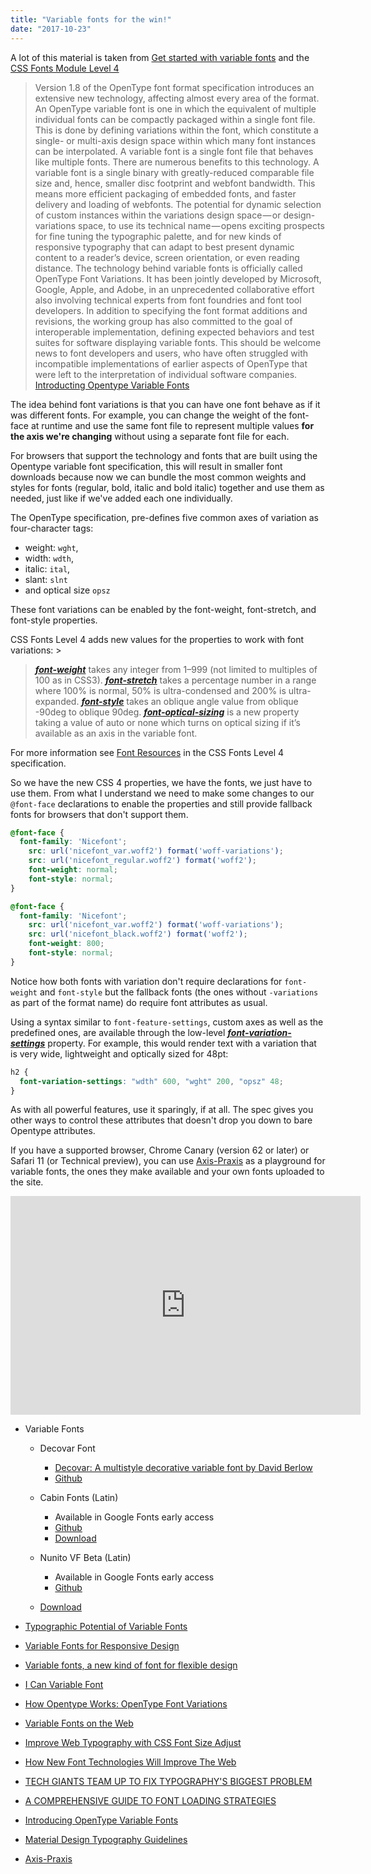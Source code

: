 ```yaml
---
title: "Variable fonts for the win!"
date: "2017-10-23"
---
```


A lot of this material is taken from [Get started with variable fonts](https://medium.com/@clagnut/get-started-with-variable-fonts-c055fd73ecd7) and the [CSS Fonts Module Level 4](https://www.w3.org/TR/css-fonts-4/)

> Version 1.8 of the OpenType font format specification introduces an extensive new technology, affecting almost every area of the format. An OpenType variable font is one in which the equivalent of multiple individual fonts can be compactly packaged within a single font file. This is done by defining variations within the font, which constitute a single- or multi-axis design space within which many font instances can be interpolated. A variable font is a single font file that behaves like multiple fonts. There are numerous benefits to this technology. A variable font is a single binary with greatly-reduced comparable file size and, hence, smaller disc footprint and webfont bandwidth. This means more efficient packaging of embedded fonts, and faster delivery and loading of webfonts. The potential for dynamic selection of custom instances within the variations design space — or design-variations space, to use its technical name — opens exciting prospects for fine tuning the typographic palette, and for new kinds of responsive typography that can adapt to best present dynamic content to a reader’s device, screen orientation, or even reading distance. The technology behind variable fonts is officially called OpenType Font Variations. It has been jointly developed by Microsoft, Google, Apple, and Adobe, in an unprecedented collaborative effort also involving technical experts from font foundries and font tool developers. In addition to specifying the font format additions and revisions, the working group has also committed to the goal of interoperable implementation, defining expected behaviors and test suites for software displaying variable fonts. This should be welcome news to font developers and users, who have often struggled with incompatible implementations of earlier aspects of OpenType that were left to the interpretation of individual software companies. [Introducting Opentype Variable Fonts](https://medium.com/@tiro/https-medium-com-tiro-introducing-opentype-variable-fonts-12ba6cd2369)

The idea behind font variations is that you can have one font behave as if it was different fonts. For example, you can change the weight of the font-face at runtime and use the same font file to represent multiple values **for the axis we're changing** without using a separate font file for each.

For browsers that support the technology and fonts that are built using the Opentype variable font specification, this will result in smaller font downloads because now we can bundle the most common weights and styles for fonts (regular, bold, italic and bold italic) together and use them as needed, just like if we've added each one individually.

The OpenType specification, pre-defines five common axes of variation as four-character tags:

- weight: `wght`,
- width: `wdth`,
- italic: `ital`,
- slant: `slnt`
- and optical size `opsz`

These font variations can be enabled by the font-weight, font-stretch, and font-style properties.

CSS Fonts Level 4 adds new values for the properties to work with font variations: >

> **_[font-weight](https://www.w3.org/TR/css-fonts-4/#font-weight-prop)_** takes any integer from 1–999 (not limited to multiples of 100 as in CSS3). **_[font-stretch](https://www.w3.org/TR/css-fonts-4/#font-stretch-prop)_** takes a percentage number in a range where 100% is normal, 50% is ultra-condensed and 200% is ultra-expanded. **_[font-style](https://www.w3.org/TR/css-fonts-4/#font-style-prop)_** takes an oblique angle value from oblique -90deg to oblique 90deg. **_[font-optical-sizing](https://www.w3.org/TR/css-fonts-4/#font-optical-sizing-def)_** is a new property taking a value of auto or none which turns on optical sizing if it’s available as an axis in the variable font.

For more information see [Font Resources](https://www.w3.org/TR/css-fonts-4/#font-resources) in the CSS Fonts Level 4 specification.

So we have the new CSS 4 properties, we have the fonts, we just have to use them. From what I understand we need to make some changes to our `@font-face` declarations to enable the properties and still provide fallback fonts for browsers that don't support them.

```css
@font-face {
  font-family: 'Nicefont';
    src: url('nicefont_var.woff2') format('woff-variations');
    src: url('nicefont_regular.woff2') format('woff2');
    font-weight: normal;
    font-style: normal;
}

@font-face {
  font-family: 'Nicefont';
    src: url('nicefont_var.woff2') format('woff-variations');
    src: url('nicefont_black.woff2') format('woff2');
    font-weight: 800;
    font-style: normal;
}
```

Notice how both fonts with variation don't require declarations for `font-weight` and `font-style` but the fallback fonts (the ones without `-variations` as part of the format name) do require font attributes as usual.

Using a syntax similar to `font-feature-settings`, custom axes as well as the predefined ones, are available through the low-level **_[font-variation-settings](https://www.w3.org/TR/css-fonts-4/#font-variation-settings-def)_** property. For example, this would render text with a variation that is very wide, lightweight and optically sized for 48pt:

```css
h2 {
  font-variation-settings: "wdth" 600, "wght" 200, "opsz" 48;
}
```

As with all powerful features, use it sparingly, if at all. The spec gives you other ways to control these attributes that doesn't drop you down to bare Opentype attributes.

If you have a supported browser, Chrome Canary (version 62 or later) or Safari 11 (or Technical preview), you can use [Axis-Praxis](http://www.axis-praxis.org/) as a playground for variable fonts, the ones they make available and your own fonts uploaded to the site.

<iframe src="https://player.vimeo.com/video/189350146?byline=0&amp;portrait=0" width="560" height="350" frameborder="0" webkitallowfullscreen mozallowfullscreen="" allowfullscreen=""></iframe>

- Variable Fonts
    
    - Decovar Font
        
        - [Decovar: A multistyle decorative variable font by David Berlow](https://www.typenetwork.com/brochure/decovar-a-decorative-variable-font-by-david-berlow)
        - [Github](https://github.com/typenetwork/fb-decovar)
    - Cabin Fonts (Latin)
        
        - Available in Google Fonts early access
        - [Github](https://github.com/impallari/Cabin)
        - [Download](http://fonts.gstatic.com/ea/cabinvfbeta/v1/download.zip)
    - Nunito VF Beta (Latin)
        
        - Available in Google Fonts early access
        - [Github](https://github.com/googlefonts/NunitoFont)
    - [Download](http://fonts.gstatic.com/ea/nunitovfbeta/v1/download.zip)
- [Typographic Potential of Variable Fonts](http://www.alphabettes.org/responsive-variable-fonts/)
- [Variable Fonts for Responsive Design](https://alistapart.com/blog/post/variable-fonts-for-responsive-design)
- [Variable fonts, a new kind of font for flexible design](https://blog.typekit.com/2016/09/14/variable-fonts-a-new-kind-of-font-for-flexible-design/)
- [I Can Variable Font](https://github.com/scribbletone/i-can-variable-font/)
- [How Opentype Works: OpenType Font Variations](https://simoncozens.github.io/fonts-and-layout/opentype.html#opentype-font-variations)
- [Variable Fonts on the Web](https://webkit.org/blog/7051/variable-fonts-on-the-web/)
- [Improve Web Typography with CSS Font Size Adjust](https://www.sitepoint.com/improve-web-typography-css-font-size-adjust/)
- [How New Font Technologies Will Improve The Web](https://www.smashingmagazine.com/2017/09/new-font-technologies-improve-web/)
- [TECH GIANTS TEAM UP TO FIX TYPOGRAPHY'S BIGGEST PROBLEM](https://www.wired.com/2016/09/apple-google-adobe-microsoft-join-forces-make-typographic-history/)
- [A COMPREHENSIVE GUIDE TO FONT LOADING STRATEGIES](https://www.zachleat.com/web/comprehensive-webfonts/)
- [Introducing OpenType Variable Fonts](https://medium.com/@tiro/https-medium-com-tiro-introducing-opentype-variable-fonts-12ba6cd2369)
- [Material Design Typography Guidelines](https://material.io/guidelines/style/typography.html)
- [Axis-Praxis](http://www.axis-praxis.org/)

